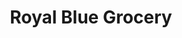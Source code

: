 ---
title: "Royal Blue Grocery"
url: /austin/royal-blue-grocery-brazos-street/
shop: convenience
---